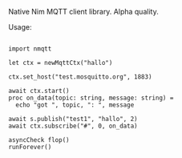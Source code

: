 
Native Nim MQTT client library. Alpha quality.

Usage:


```

import nmqtt

let ctx = newMqttCtx("hallo")

ctx.set_host("test.mosquitto.org", 1883)

await ctx.start()
proc on_data(topic: string, message: string) =
  echo "got ", topic, ": ", message

await s.publish("test1", "hallo", 2)
await ctx.subscribe("#", 0, on_data)

asyncCheck flop()
runForever()

```
